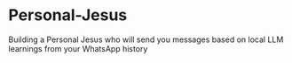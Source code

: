 # Personal-Jesus
Building a Personal Jesus who will send you messages based on local LLM learnings from your WhatsApp history
